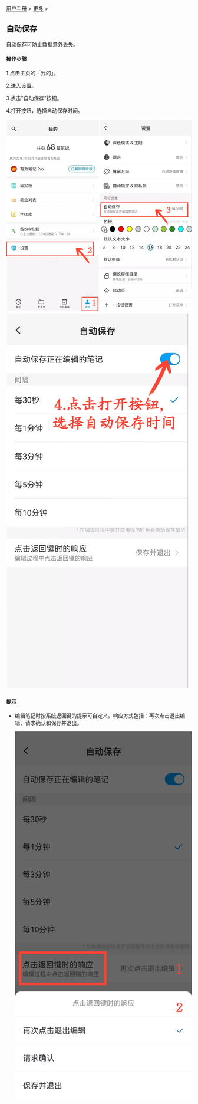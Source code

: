 [用户手册](/dragonnest/drawnote/manual) > [更多](/dragonnest/drawnote/manual/more) >

自动保存
---
自动保存可防止数据意外丢失。

#### 操作步骤

1.点击主页的「我的」。

2.进入设置。

3.点击"自动保存"按钮。

4.打开按钮，选择自动保存时间。

![](imgs/autosave1.png)
![](imgs/autosave2.png)

#### 提示
- 编辑笔记时按系统返回键的提示可自定义。响应方式包括：再次点击退出编辑、请求确认和保存并退出。


  ![](imgs/autosave3.png)